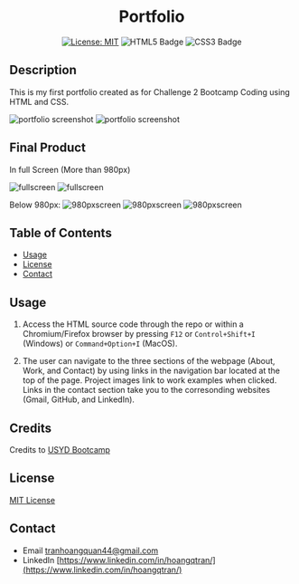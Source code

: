 <div align="center">

# Portfolio

  [![License: MIT](https://img.shields.io/badge/License-MIT-yellow.svg)](https://opensource.org/licenses/MIT)
  ![HTML5 Badge](https://img.shields.io/badge/HTML5-E34F26?logo=html5&logoColor=fff&style=flat)
  ![CSS3 Badge](https://img.shields.io/badge/CSS3-1572B6?logo=css3&logoColor=fff&style=flat)

</div>

## Description

This is my first portfolio created as for Challenge 2 Bootcamp Coding using HTML and CSS.

![portfolio screenshot](/leon-module-02-challenge/assets/image/portfolio1.PNG)
![portfolio screenshot](/leon-module-02-challenge/assets/image/portfolio2.PNG)

## Final Product

In full Screen (More than 980px)

![fullscreen](/leon-module-02-challenge/assets/image/portfolio1.PNG)
![fullscreen](/leon-module-02-challenge/assets/image/portfolio2.PNG)

Below 980px:
![980pxscreen](/leon-module-02-challenge/assets/image/below980px-1.PNG)
![980pxscreen](/leon-module-02-challenge/assets/image/below980px-2.PNG)
![980pxscreen](/leon-module-02-challenge/assets/image/below980px-3.PNG)

## Table of Contents
* [Usage](#usage)
* [License](#license)
* [Contact](#contact)


## Usage

1. Access the HTML source code through the repo or within a Chromium/Firefox browser by pressing `F12` or `Control+Shift+I` (Windows) or `Command+Option+I` (MacOS). 

2. The user can navigate to the three sections of the webpage (About, Work, and Contact) by using links in the navigation bar located at the top of the page. Project images link to work examples when clicked. Links in the contact section take you to the corresonding websites (Gmail, GitHub, and LinkedIn).


## Credits

Credits to [USYD Bootcamp](https://techbootcamp.sydney.edu.au/coding/)
## License

[MIT License](https://opensource.org/licenses/MIT)

## Contact

* Email tranhoangquan44@gmail.com
* LinkedIn [https://www.linkedin.com/in/hoangqtran/](https://www.linkedin.com/in/hoangqtran/)